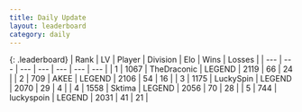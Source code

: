 ```yaml
---
title: Daily Update
layout: leaderboard
category: daily
---
```


{: .leaderboard}
| Rank | LV | Player | Division | Elo | Wins | Losses |
| --- | --- | --- | --- | --- | --- | --- |
| <span data-change="6">1</span> | 1067 | <span title="ID: 544310">TheDraconic</span> | LEGEND | <span data-change="103">2119</span> | <span data-change="21">66</span> | <span data-change="3">24</span> |
| <span data-change="1">2</span> | 709 | <span title="ID: 455100">AKEE</span> | LEGEND | <span data-change="65">2106</span> | <span data-change="12">54</span> | <span data-change="1">16</span> |
| <span data-change="-2">3</span> | 1175 | <span title="ID: 498412">LuckySpin</span> | LEGEND | <span data-change="0">2070</span> | <span data-change="0">29</span> | <span data-change="0">4</span> |
| <span data-change="-2">4</span> | 1558 | <span title="ID: 353063">Sktima</span> | LEGEND | <span data-change="10">2056</span> | <span data-change="11">70</span> | <span data-change="4">28</span> |
| <span data-change="18">5</span> | 744 | <span title="ID: 512212">luckyspoin</span> | LEGEND | <span data-change="79">2031</span> | <span data-change="15">41</span> | <span data-change="6">21</span> |